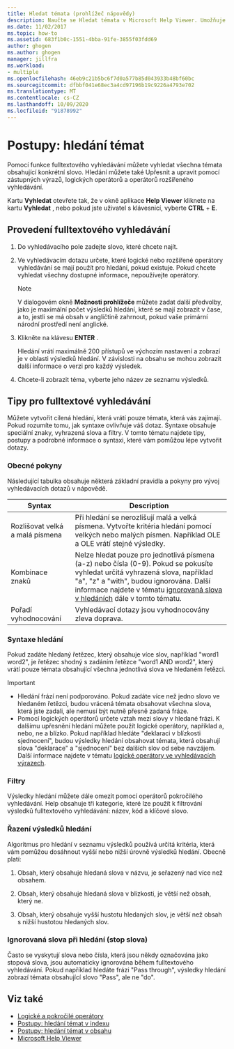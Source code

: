 ```yaml
---
title: Hledat témata (prohlížeč nápovědy)
description: Naučte se Hledat témata v Microsoft Help Viewer. Umožňuje přizpůsobit hledání pomocí zástupných výrazů, logických operátorů a operátorů rozšířeného vyhledávání.
ms.date: 11/02/2017
ms.topic: how-to
ms.assetid: 683f1b0c-1551-4bba-91fe-3855f03fdd69
author: ghogen
ms.author: ghogen
manager: jillfra
ms.workload:
- multiple
ms.openlocfilehash: 46eb9c21b5bc6f7d0a577b85d043933b48bf60bc
ms.sourcegitcommit: dfbbf041e68ec3a4cd97196b19c9226a4793e702
ms.translationtype: MT
ms.contentlocale: cs-CZ
ms.lasthandoff: 10/09/2020
ms.locfileid: "91878992"
---
```

# <a name="how-to-search-for-topics"></a>Postupy: hledání témat

Pomocí funkce fulltextového vyhledávání můžete vyhledat všechna témata obsahující konkrétní slovo. Hledání můžete také Upřesnit a upravit pomocí zástupných výrazů, logických operátorů a operátorů rozšířeného vyhledávání.

Kartu **Vyhledat** otevřete tak, že v okně aplikace **Help Viewer** kliknete na kartu **Vyhledat** , nebo pokud jste uživatel s klávesnicí, vyberte **CTRL** + **E**.

## <a name="to-perform-a-full-text-search"></a>Provedení fulltextového vyhledávání

1. Do vyhledávacího pole zadejte slovo, které chcete najít.

2. Ve vyhledávacím dotazu určete, které logické nebo rozšířené operátory vyhledávání se mají použít pro hledání, pokud existuje. Pokud chcete vyhledat všechny dostupné informace, nepoužívejte operátory.

    > [!NOTE]
    > V dialogovém okně **Možnosti prohlížeče** můžete zadat další předvolby, jako je maximální počet výsledků hledání, které se mají zobrazit v čase, a to, jestli se má obsah v angličtině zahrnout, pokud vaše primární národní prostředí není anglické.

3. Klikněte na klávesu **ENTER** .

     Hledání vrátí maximálně 200 přístupů ve výchozím nastavení a zobrazí je v oblasti výsledků hledání. V závislosti na obsahu se mohou zobrazit další informace o verzi pro každý výsledek.

4. Chcete-li zobrazit téma, vyberte jeho název ze seznamu výsledků.

## <a name="full-text-search-tips"></a>Tipy pro fulltextové vyhledávání

Můžete vytvořit cílená hledání, která vrátí pouze témata, která vás zajímají. Pokud rozumíte tomu, jak syntaxe ovlivňuje váš dotaz. Syntaxe obsahuje speciální znaky, vyhrazená slova a filtry. V tomto tématu najdete tipy, postupy a podrobné informace o syntaxi, které vám pomůžou lépe vytvořit dotazy.

### <a name="general-guidelines"></a>Obecné pokyny

Následující tabulka obsahuje některá základní pravidla a pokyny pro vývoj vyhledávacích dotazů v nápovědě.

|Syntax|Description|
|------------|-----------------|
|Rozlišovat velká a malá písmena|Při hledání se nerozlišují malá a velká písmena. Vytvořte kritéria hledání pomocí velkých nebo malých písmen. Například OLE a OLE vrátí stejné výsledky.|
|Kombinace znaků|Nelze hledat pouze pro jednotlivá písmena (a-z) nebo čísla (0-9). Pokud se pokusíte vyhledat určitá vyhrazená slova, například "a", "z" a "with", budou ignorována. Další informace najdete v tématu [ignorovaná slova v hledáních](#stopwords) dále v tomto tématu.|
|Pořadí vyhodnocování|Vyhledávací dotazy jsou vyhodnocovány zleva doprava.|

### <a name="search-syntax"></a>Syntaxe hledání

Pokud zadáte hledaný řetězec, který obsahuje více slov, například "word1 word2", je řetězec shodný s zadáním řetězce "word1 AND word2", který vrátí pouze témata obsahující všechna jednotlivá slova ve hledaném řetězci.

> [!IMPORTANT]
> - Hledání frází není podporováno. Pokud zadáte více než jedno slovo ve hledaném řetězci, budou vrácená témata obsahovat všechna slova, která jste zadali, ale nemusí být nutně přesně zadaná fráze.
> - Pomocí logických operátorů určete vztah mezi slovy v hledané frázi. K dalšímu upřesnění hledání můžete použít logické operátory, například a, nebo, ne a blízko. Pokud například hledáte "deklaraci v blízkosti sjednocení", budou výsledky hledání obsahovat témata, která obsahují slova "deklarace" a "sjednocení" bez dalších slov od sebe navzájem. Další informace najdete v tématu [logické operátory ve vyhledávacích výrazech](../help-viewer/logical-operators-search-expressions.md).

### <a name="filters"></a>Filtry

Výsledky hledání můžete dále omezit pomocí operátorů pokročilého vyhledávání. Help obsahuje tři kategorie, které lze použít k filtrování výsledků fulltextového vyhledávání: název, kód a klíčové slovo.

### <a name="ranking-of-search-results"></a>Řazení výsledků hledání

Algoritmus pro hledání v seznamu výsledků používá určitá kritéria, která vám pomůžou dosáhnout vyšší nebo nižší úrovně výsledků hledání. Obecně platí:

1. Obsah, který obsahuje hledaná slova v názvu, je seřazený nad více než obsahem.

2. Obsah, který obsahuje hledaná slova v blízkosti, je větší než obsah, který ne.

3. Obsah, který obsahuje vyšší hustotu hledaných slov, je větší než obsah s nižší hustotou hledaných slov.

### <a name=""></a><a name="stopwords"> Ignorovaná slova při hledání (stop slova) </a>

Často se vyskytují slova nebo čísla, která jsou někdy označována jako stopová slova, jsou automaticky ignorována během fulltextového vyhledávání. Pokud například hledáte frázi "Pass through", výsledky hledání zobrazí témata obsahující slovo "Pass", ale ne "do".

## <a name="see-also"></a>Viz také

- [Logické a pokročilé operátory](../help-viewer/logical-operators-search-expressions.md)
- [Postupy: hledání témat v indexu](../help-viewer/find-topics-index.md)
- [Postupy: hledání témat v obsahu](../help-viewer/find-topics-toc.md)
- [Microsoft Help Viewer](../help-viewer/overview.md)